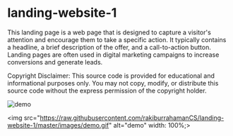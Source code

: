 # landing-website-1

This landing page is a web page that is designed to capture a visitor's attention and encourage them to take a specific action. It typically contains a headline, a brief description of the offer, and a call-to-action button. Landing pages are often used in digital marketing campaigns to increase conversions and generate leads.

Copyright Disclaimer: This source code is provided for educational and informational purposes only. You may not copy, modify, or distribute this source code without the express permission of the copyright holder.

<img src="https://raw.githubusercontent.com/rakiburrahamanCS/landing-website-1/master/images/demo.png" alt="demo">

<img src="https://raw.githubusercontent.com/rakiburrahamanCS/landing-website-1/master/images/demo.gif" alt="demo" width: 100%;>
